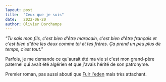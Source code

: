 ```yaml
---
layout: post
title:  "Ceux que je suis"
date:   2022-06-20
author: Olivier Dorchamps
---
```

_"Tu sais mon fils, c'est bien d'être marocain, c'est bien d'être français et c'est bien d'être les deux comme toi et tes frères. Ça prend un peu plus de temps, c'est tout."_
<!--more-->

Parfois, je me demande ce qu'aurait été ma vie si c'est mon grand-père paternel qui avait été algérien et que j'avais hérité de son patronyme.

Premier roman, pas aussi abouti que [Fuir l'eden](../fuir-l-eden/) mais très attachant.
